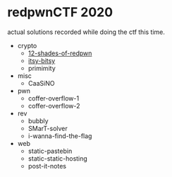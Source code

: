 # redpwnCTF 2020

actual solutions recorded while doing the ctf this time.

- crypto
  - [12-shades-of-redpwn](https://github.com/beepboop271/ctf-writeups-solutions/tree/master/redpwnCTF%202020/crypto/12-shades-of-redpwn)
  - [itsy-bitsy](https://github.com/beepboop271/ctf-writeups-solutions/tree/master/redpwnCTF%202020/crypto/itsy-bitsy)
  - primimity
- misc
  - CaaSiNO
- pwn
  - coffer-overflow-1
  - coffer-overflow-2
- rev
  - bubbly
  - SMarT-solver
  - i-wanna-find-the-flag
- web
  - static-pastebin
  - static-static-hosting
  - post-it-notes
